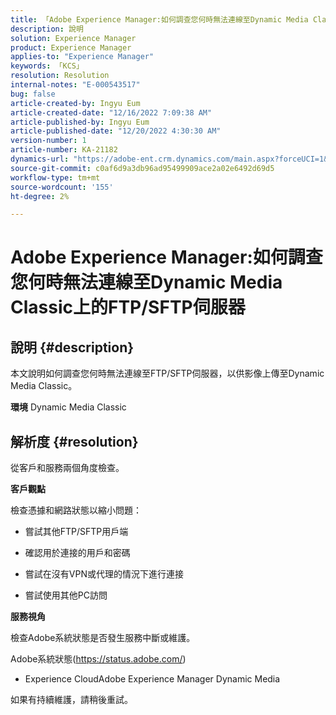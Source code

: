 ```yaml
---
title: 「Adobe Experience Manager:如何調查您何時無法連線至Dynamic Media Classic上的FTP/SFTP伺服器」
description: 說明
solution: Experience Manager
product: Experience Manager
applies-to: "Experience Manager"
keywords: 「KCS」
resolution: Resolution
internal-notes: "E-000543517"
bug: false
article-created-by: Ingyu Eum
article-created-date: "12/16/2022 7:09:38 AM"
article-published-by: Ingyu Eum
article-published-date: "12/20/2022 4:30:30 AM"
version-number: 1
article-number: KA-21182
dynamics-url: "https://adobe-ent.crm.dynamics.com/main.aspx?forceUCI=1&pagetype=entityrecord&etn=knowledgearticle&id=beb63494-107d-ed11-81ac-6045bd006c82"
source-git-commit: c0af6d9a3db96ad95499909ace2a02e6492d69d5
workflow-type: tm+mt
source-wordcount: '155'
ht-degree: 2%

---
```


# Adobe Experience Manager:如何調查您何時無法連線至Dynamic Media Classic上的FTP/SFTP伺服器

## 說明 {#description}


本文說明如何調查您何時無法連線至FTP/SFTP伺服器，以供影像上傳至Dynamic Media Classic。

<b>環境</b>
Dynamic Media Classic


## 解析度 {#resolution}


從客戶和服務兩個角度檢查。

<b>客戶觀點</b>

檢查憑據和網路狀態以縮小問題：

- 嘗試其他FTP/SFTP用戶端

- 確認用於連接的用戶和密碼

- 嘗試在沒有VPN或代理的情況下進行連接

- 嘗試使用其他PC訪問

<b>服務視角</b>

檢查Adobe系統狀態是否發生服務中斷或維護。

Adobe系統狀態(https://status.adobe.com/)

- Experience CloudAdobe Experience Manager Dynamic Media

如果有持續維護，請稍後重試。

